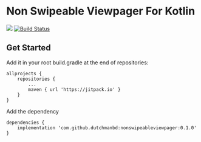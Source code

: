 # Non Swipeable Viewpager For Kotlin
[![](https://jitpack.io/v/dutchmanbd/nonswipeableviewpager.svg)](https://jitpack.io/#dutchmanbd/nonswipeableviewpager)
[![Build Status](https://travis-ci.org/dutchmanbd/nonswipeableviewpager.svg?branch=master)](https://travis-ci.org/dutchmanbd/nonswipeableviewpager)

## Get Started

Add it in your root build.gradle at the end of repositories:

```
allprojects {
	repositories {
		...
		maven { url 'https://jitpack.io' }
	}
}
```
 Add the dependency

``` 
dependencies {
	implementation 'com.github.dutchmanbd:nonswipeableviewpager:0.1.0'
}
```
